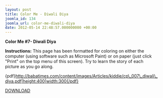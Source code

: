 ```yaml
---
layout: post
title: Color Me - Diwali Diya
joomla_id: 134
joomla_url: color-me-diwali-diya
date: 2012-05-14 22:48:57.000000000 +00:00
---
```



**Color Me #7- Diwali Diya**

**Instructions:** This page has been formatted for coloring on either the computer (using software such as Microsoft Paint) or on paper (just click "Print" on the top menu of this screen). Try to learn the story of each picture as you go along.

{pdf}http://babatimes.com/content/images/Articles/kiddie/cp\_007\_diwali\_diya.pdf|height:400|width:300{/pdf}

[DOWNLOAD](images/Articles/kiddie/cp_007_diwali_diya.pdf)

